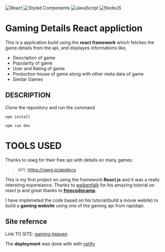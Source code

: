 ![React](https://img.shields.io/badge/react-%2320232a.svg?style=for-the-badge&logo=react&logoColor=%2361DAFB) ![Styled Components](https://img.shields.io/badge/styled--components-DB7093?style=for-the-badge&logo=styled-components&logoColor=white) ![JavaScript](https://img.shields.io/badge/javascript-%23323330.svg?style=for-the-badge&logo=javascript&logoColor=%23F7DF1E) ![NodeJS](https://img.shields.io/badge/node.js-6DA55F?style=for-the-badge&logo=node.js&logoColor=white)
# Gaming Details React appliction
   This is a application build using the **react framework** which fetches the game details from the api, and displayes informations like,
   - Description of game
   - Popularity of game
   - User and Rating of game
   - Production house of game along with other meta data of game
   - Similar Games
   
## DESCRIPTION
Clone the repository and run the command
```
npm install
```

```
npm run dev
```

# TOOLS USED

   Thanks to rawg for their free api with details on many games.
   
> API: https://rawg.io/apidocs       
  
This is my first project on using the framework **React js** and it was a really intersting expereiance. Thanks to [weibenfalk](https://github.com/weibenfalk/react-rmdb-v3-starter-files) for his amazing tutorial on react js and great thanks to **[freecodecamp](https://www.youtube.com/watch?v=nTeuhbP7wdE&t=10623s)**.

I have implemeted the code based on his tutorial(build a movie webite) to build a  **gaming website** using one of the gaming api from rapidapi.


## Site refernce 

 Link TO SITE: [gaming-heaven](https://sharp-saha-9c49cb.netlify.app)</footer>
 
 The **deployment** was done with with [netify](https://www.netlify.com/)

 
